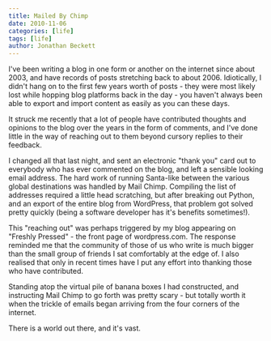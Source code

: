 ```yaml
---
title: Mailed By Chimp
date: 2010-11-06
categories: [life]
tags: [life]
author: Jonathan Beckett
---
```


I've been writing a blog in one form or another on the internet since about 2003, and have records of posts stretching back to about 2006. Idiotically, I didn't hang on to the first few years worth of posts - they were most likely lost while hopping blog platforms back in the day - you haven't always been able to export and import content as easily as you can these days.

It struck me recently that a lot of people have contributed thoughts and opinions to the blog over the years in the form of comments, and I've done little in the way of reaching out to them beyond cursory replies to their feedback.

I changed all that last night, and sent an electronic "thank you" card out to everybody who has ever commented on the blog, and left a sensible looking email address. The hard work of running Santa-like between the various global destinations was handled by Mail Chimp. Compiling the list of addresses required a little head scratching, but after breaking out Python, and an export of the entire blog from WordPress, that problem got solved pretty quickly (being a software developer has it's benefits sometimes!).

This "reaching out" was perhaps triggered by my blog appearing on "Freshly Pressed" - the front page of wordpress.com. The response reminded me that the community of those of us who write is much bigger than the small group of friends I sat comfortably at the edge of. I also realised that only in recent times have I put any effort into thanking those who have contributed.

Standing atop the virtual pile of banana boxes I had constructed, and instructing Mail Chimp to go forth was pretty scary - but totally worth it when the trickle of emails began arriving from the four corners of the internet.

There is a world out there, and it's vast.